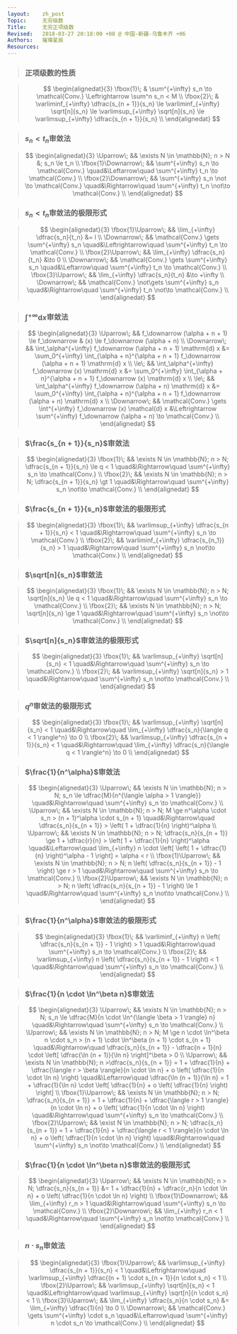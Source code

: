 ```yaml
---
layout:    zh_post
Topic:     无穷级数
Title:     无穷正项级数
Revised:   2018-03-27 20:18:00 +08 @ 中国-新疆-乌鲁木齐 +06
Authors:   璀璨星辰
Resources:
---
```


> ### 正项级数的性质

> $$
> \begin{alignedat}{3}
> \fbox{1}\; & \sum^{+\infty} s_n \to \mathcal{Conv.} \Leftrightarrow \sum^n s_n < M \\
> \fbox{2}\; & \varliminf_{+\infty} \dfrac{s_{n + 1}}{s_n} \le \varliminf_{+\infty} \sqrt[n]{s_n} \le \varlimsup_{+\infty} \sqrt[n]{s_n} \le \varlimsup_{+\infty} \dfrac{s_{n + 1}}{s_n} \\
> \end{alignedat}
> $$
>

> ###  $s_n < t_n$审敛法

> $$
> \begin{alignedat}{3}
> \Uparrow\;           &&                  \exists N \in \mathbb{N}; n > N &; s_n \le t_n \\
> \fbox{1}\Downarrow\; &&      \sum^{+\infty} s_n \to \mathcal{Conv.} \quad&\Leftarrow\quad \sum^{+\infty} t_n \to \mathcal{Conv.} \\
> \fbox{2}\Downarrow\; && \sum^{+\infty} s_n \not \to \mathcal{Conv.} \quad&\Rightarrow\quad \sum^{+\infty} t_n \not\to \mathcal{Conv.} \\
> \end{alignedat}
> $$
>

> ### $s_n < t_n$审敛法的极限形式

> $$
> \begin{alignedat}{3}
> \fbox{1}\Uparrow\; &&                   \lim_{+\infty} \dfrac{s_n}{t_n} &= l \\
> \Downarrow\;       &&     \mathcal{Conv.} \gets \sum^{+\infty} s_n \quad&\Leftrightarrow\quad \sum^{+\infty} t_n \to \mathcal{Conv.} \\
> \fbox{2}\Uparrow\; &&                   \lim_{+\infty} \dfrac{s_n}{t_n} &\to 0 \\
> \Downarrow\;       &&     \mathcal{Conv.} \gets \sum^{+\infty} s_n \quad&\Leftarrow\quad \sum^{+\infty} t_n \to \mathcal{Conv.} \\
> \fbox{3}\Uparrow\; &&                   \lim_{+\infty} \dfrac{s_n}{t_n} &\to +\infty \\
> \Downarrow\;       && \mathcal{Conv.} \not\gets \sum^{+\infty} s_n \quad&\Rightarrow\quad \sum^{+\infty} t_n \not\to \mathcal{Conv.} \\
> \end{alignedat}
> $$
>

> ### $\int^{+\infty} \mathrm{d} x$审敛法

> $$
> \begin{alignedat}{3}
> \Uparrow\;   &&                      f_\downarrow (\alpha + n + 1) \le f_\downarrow & (x) \le f_\downarrow (\alpha + n) \\
> \Downarrow\; &&    \int_\alpha^{+\infty} f_\downarrow (\alpha + n + 1) \mathrm{d} x &= \sum_0^{+\infty} \int_{\alpha + n}^{\alpha + n + 1} f_\downarrow (\alpha + n + 1) \mathrm{d} x \\
> \le\;        &&                 \int_\alpha^{+\infty} f_\downarrow (x) \mathrm{d} x &= \sum_0^{+\infty} \int_{\alpha + n}^{\alpha + n + 1} f_\downarrow (x) \mathrm{d} x \\
> \le\;        &&        \int_\alpha^{+\infty} f_\downarrow (\alpha + n) \mathrm{d} x &= \sum_0^{+\infty} \int_{\alpha + n}^{\alpha + n + 1} f_\downarrow (\alpha + n) \mathrm{d} x \\
> \Downarrow\; && \mathcal{Conv.} \gets \int^{+\infty} f_\downarrow (x) \mathcal{d} x &\Leftrightarrow \sum^{+\infty} f_\downarrow (\alpha + n) \to \mathcal{Conv.} \\
> \end{alignedat}
> $$
>

> ### $\frac{s_{n + 1}}{s_n}$审敛法

> $$
> \begin{alignedat}{3}
> \fbox{1}\; && \exists N \in \mathbb{N}; n > N; \dfrac{s_{n + 1}}{s_n} \le q < 1 \quad&\Rightarrow\quad \sum^{+\infty} s_n \to \mathcal{Conv.} \\
> \fbox{2}\; &&     \exists N \in \mathbb{N}; n > N; \dfrac{s_{n + 1}}{s_n} \gt 1 \quad&\Rightarrow\quad \sum^{+\infty} s_n \not\to \mathcal{Conv.} \\
> \end{alignedat}
> $$
>

> ### $\frac{s_{n + 1}}{s_n}$审敛法的极限形式

> $$
> \begin{alignedat}{3}
> \fbox{1}\; && \varlimsup_{+\infty} \dfrac{s_{n + 1}}{s_n} < 1 \quad&\Rightarrow\quad \sum^{+\infty} s_n \to \mathcal{Conv.} \\
> \fbox{2}\; &&   \varliminf_{+\infty} \dfrac{s_{n_1}}{s_n} > 1 \quad&\Rightarrow\quad \sum^{+\infty} s_n \not\to \mathcal{Conv.} \\
> \end{alignedat}
> $$
>

> ### $\sqrt[n]{s_n}$审敛法

> $$
> \begin{alignedat}{3}
> \fbox{1}\; && \exists N \in \mathbb{N}; n > N; \sqrt[n]{s_n} \le q < 1 \quad&\Rightarrow\quad \sum^{+\infty} s_n \to \mathcal{Conv.} \\
> \fbox{2}\; &&     \exists N \in \mathbb{N}; n > N; \sqrt[n]{s_n} \ge 1 \quad&\Rightarrow\quad \sum^{+\infty} s_n \not\to \mathcal{Conv.} \\
> \end{alignedat}
> $$
>

> ### $\sqrt[n]{s_n}$审敛法的极限形式

> $$
> \begin{alignedat}{3}
> \fbox{1}\; && \varlimsup_{+\infty} \sqrt[n]{s_n} < 1 \quad&\Rightarrow\quad \sum^{+\infty} s_n \to \mathcal{Conv.} \\
> \fbox{2}\; && \varlimsup_{+\infty} \sqrt[n]{s_n} > 1 \quad&\Rightarrow\quad \sum^{+\infty} s_n \not\to \mathcal{Conv.} \\
> \end{alignedat}
> $$
>

> ### $q^n$审敛法的极限形式

> $$
> \begin{alignedat}{3}
> \fbox{1}\; &&          \varlimsup_{+\infty} \sqrt[n]{s_n} < 1 \quad&\Rightarrow\quad \lim_{+\infty} \dfrac{s_n}{\langle q < 1 \rangle^n} \to 0 \\
> \fbox{2}\; && \varlimsup_{+\infty} \dfrac{s_{n + 1}}{s_n} < 1 \quad&\Rightarrow\quad \lim_{+\infty} \dfrac{s_n}{\langle q < 1 \rangle^n} \to 0 \\
> \end{alignedat}
> $$
>

> ### $\frac{1}{n^\alpha}$审敛法

> $$
> \begin{alignedat}{3}
> \Uparrow\;         &&                                    \exists N \in \mathbb{N}; n > N; s_n \le \dfrac{M}{n^{\langle \alpha > 1 \rangle}} \quad&\Rightarrow\quad \sum^{+\infty} s_n \to \mathcal{Conv.} \\
> \Uparrow\;         &&                            \exists N \in \mathbb{N}; n > N; M \ge n^\alpha \cdot s_n > (n + 1)^\alpha \cdot s_{n + 1} \quad&\Rightarrow\quad \dfrac{s_n}{s_{n + 1}} > \left( 1 + \dfrac{1}{n} \right)^\alpha  \\
> \Uparrow\;         && \exists N \in \mathbb{N}; n > N; \dfrac{s_n}{s_{n + 1}} \ge 1 + \dfrac{r}{n} > \left( 1 + \dfrac{1}{n} \right)^\alpha \quad&\Leftarrow\quad \lim_{+\infty} n \cdot \left[ \left( 1 + \dfrac{1}{n} \right)^\alpha - 1 \right] = \alpha < r \\
> \fbox{1}\Uparrow\; &&                                \exists N \in \mathbb{N}; n > N; n \left( \dfrac{s_n}{s_{n + 1}} - 1 \right) \ge r > 1 \quad&\Rightarrow\quad \sum^{+\infty} s_n \to \mathcal{Conv.} \\
> \fbox{2}\Uparrow\; &&                                    \exists N \in \mathbb{N}; n > N; n \left( \dfrac{s_n}{s_{n + 1}} - 1 \right) \le 1 \quad&\Rightarrow\quad \sum^{+\infty} s_n \not\to \mathcal{Conv.} \\
> \end{alignedat}
> $$
>

> ### $\frac{1}{n^\alpha}$审敛法的极限形式

> $$
> \begin{alignedat}{3}
> \fbox{1}\; && \varliminf_{+\infty} n \left( \dfrac{s_n}{s_{n + 1}} - 1 \right) > 1 \quad&\Rightarrow\quad \sum^{+\infty} s_n \to \mathcal{Conv.} \\
> \fbox{2}\; && \varlimsup_{+\infty} n \left( \dfrac{s_n}{s_{n + 1}} - 1 \right) < 1 \quad&\Rightarrow\quad \sum^{+\infty} s_n \to \mathcal{Conv.} \\
> \end{alignedat}
> $$
>

> ### $\frac{1}{n \cdot \ln^\beta n}$审敛法

> $$
> \begin{alignedat}{3}
> \Uparrow\;         &&                                                                         \exists N \in \mathbb{N}; n > N; s_n \le \dfrac{M}{n \cdot \ln^{\langle \beta > 1 \rangle} n} \quad&\Rightarrow\quad \sum^{+\infty} s_n \to \mathcal{Conv.} \\
> \Uparrow\;         &&                                                \exists N \in \mathbb{N}; n > N; M \ge n \cdot \ln^\beta n \cdot s_n > (n + 1) \cdot \ln^\beta (n + 1) \cdot s_{n + 1} \quad&\Rightarrow\quad \dfrac{s_n}{s_{n + 1}} - \dfrac{n + 1}{n} \cdot \left[ \dfrac{\ln (n + 1)}{\ln n} \right]^\beta > 0 \\
> \Uparrow\;         && \exists N \in \mathbb{N}; n >\dfrac{s_n}{s_{n + 1}} = 1 + \dfrac{1}{n} + \dfrac{\langle r > \beta \rangle}{n \cdot \ln n} + o \left( \dfrac{1}{n \cdot \ln n} \right) \quad&\Leftarrow\quad \dfrac{\ln (n + 1)}{\ln n} = 1 + \dfrac{1}{\ln n} \cdot \left[ \dfrac{1}{n} + o \left( \dfrac{1}{n} \right) \right] \\ 
> \fbox{1}\Uparrow\; && \exists N \in \mathbb{N}; n > N; \dfrac{s_n}{s_{n + 1}} = 1 + \dfrac{1}{n} + \dfrac{\langle r > 1 \rangle}{n \cdot \ln n} + o \left( \dfrac{1}{n \cdot \ln n} \right) \quad&\Rightarrow\quad \sum^{+\infty} s_n \to \mathcal{Conv.} \\
> \fbox{2}\Uparrow\; &&  \exist N \in \mathbb{N}; n > N; \dfrac{s_n}{s_{n + 1}} = 1 + \dfrac{1}{n} + \dfrac{\langle r < 1 \rangle}{n \cdot \ln n} + o \left( \dfrac{1}{n \cdot \ln n} \right) \quad&\Rightarrow\quad \sum^{+\infty} s_n \not\to \mathcal{Conv.} \\
> \end{alignedat}
> $$
>

> ### $\frac{1}{n \cdot \ln^\beta n}$审敛法的极限形式

> $$
> \begin{alignedat}{3}
> \Uparrow\;           && \exists N \in \mathbb{N}; n > N; \dfrac{s_n}{s_{n + 1}} &= 1 + \dfrac{1}{n} + \dfrac{r_n}{n \cdot \ln n} + o \left( \dfrac{1}{n \cdot \ln n} \right) \\
> \fbox{1}\Downarrow\; &&                             \lim_{+\infty} r_n > 1 \quad&\Rightarrow\quad \sum^{+\infty} s_n \to \mathcal{Conv.} \\
> \fbox{2}\Downarrow\; &&                             \lim_{+\infty} r_n < 1 \quad&\Rightarrow\quad \sum^{+\infty} s_n \not\to \mathcal{Conv.} \\
> \end{alignedat}
> $$
>

> ### $n \cdot s_n$审敛法

> $$
> \begin{alignedat}{3}
> \fbox{1}\Uparrow\; && \varlimsup_{+\infty} \dfrac{s_{n + 1}}{s_n} < 1 \quad&\Leftrightarrow\quad \varlimsup_{+\infty} \dfrac{(n + 1) \cdot s_{n + 1}}{n \cdot s_n} < 1 \\
> \fbox{2}\Uparrow\; &&          \varlimsup_{+\infty} \sqrt[n]{s_n} < 1 \quad&\Leftrightarrow\quad \varlimsup_{+\infty} \sqrt[n]{n \cdot s_n} < 1 \\
> \fbox{3}\Uparrow\; &&              \lim_{+\infty} \dfrac{s_n}{n \cdot s_n} &= \lim_{+\infty} \dfrac{1}{n} \to 0 \\
> \Downarrow\;       &&  \mathcal{Conv.} \gets \sum^{+\infty} \cdot s_n \quad&\Leftarrow\quad \sum^{+\infty} n \cdot s_n \to \mathcal{Conv.} \\
> \end{alignedat}
> $$
>